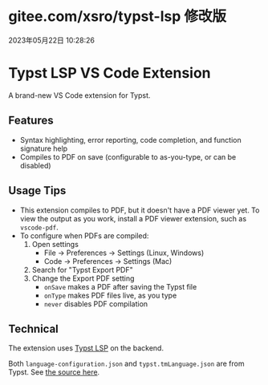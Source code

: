 # gitee.com/xsro/typst-lsp 修改版
2023年05月22日 10:28:26
# Typst LSP VS Code Extension

A brand-new VS Code extension for Typst.

## Features

- Syntax highlighting, error reporting, code completion, and function signature
    help
- Compiles to PDF on save (configurable to as-you-type, or can be disabled)

## Usage Tips

- This extension compiles to PDF, but it doesn't have a PDF viewer yet. To view
    the output as you work, install a PDF viewer extension, such as
    `vscode-pdf`.
- To configure when PDFs are compiled:
    1. Open settings
        - File -> Preferences -> Settings (Linux, Windows)
        - Code -> Preferences -> Settings (Mac)
    2. Search for "Typst Export PDF"
    3. Change the Export PDF setting
        - `onSave` makes a PDF after saving the Typst file
        - `onType` makes PDF files live, as you type
        - `never` disables PDF compilation

## Technical

The extension uses [Typst LSP](https://github.com/nvarner/typst-lsp) on the
backend.

Both `language-configuration.json` and `typst.tmLanguage.json` are from
Typst. See [the source here](https://github.com/typst/typst/tree/main/tools/support).
